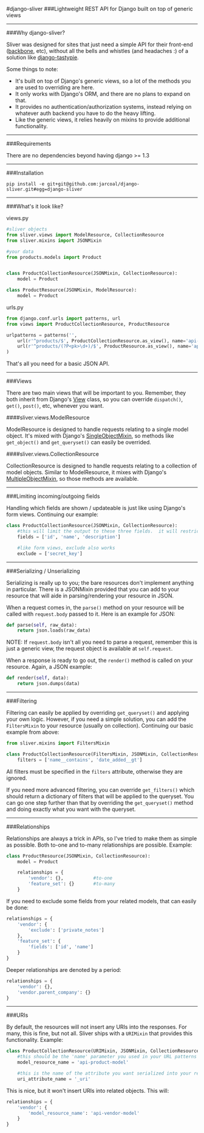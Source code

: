 #django-sliver
###Lightweight REST API for Django built on top of generic views

----

###Why django-sliver?

Sliver was designed for sites that just need a simple API for their front-end ([backbone](https://github.com/documentcloud/backbone), etc), without all the bells and whistles (and headaches :) of a solution like [django-tastypie](https://github.com/toastdriven/django-tastypie).

Some things to note:

* It's built on top of Django's generic views, so a lot of the methods you are used to overriding are here.
* It only works with Django's ORM, and there are no plans to expand on that.
* It provides no authentication/authorization systems, instead relying on whatever auth backend you have to do the heavy lifting.
* Like the generic views, it relies heavily on mixins to provide additional functionality.

----

###Requirements

There are no dependencies beyond having django >= 1.3

----

###Installation

```pip install -e git+git@github.com:jarcoal/django-sliver.git#egg=django-sliver```

----

###What's it look like?

views.py
```python
#sliver objects
from sliver.views import ModelResource, CollectionResource
from sliver.mixins import JSONMixin

#your data
from products.models import Product


class ProductCollectionResource(JSONMixin, CollectionResource):
	model = Product

class ProductResource(JSONMixin, ModelResource):
	model = Product
```

urls.py
```python
from django.conf.urls import patterns, url
from views import ProductCollectionResource, ProductResource

urlpatterns = patterns('',
	url(r'^products/$', ProductCollectionResource.as_view(), name='api-products-collection'),
	url(r'^products/(?P<pk>\d+)/$', ProductResource.as_view(), name='api-products-model'),
)
```

That's all you need for a basic JSON API.

----

###Views

There are two main views that will be important to you.  Remember, they both inherit from Django's [View](https://github.com/django/django/blob/master/django/views/generic/base.py) class, so you can override `dispatch()`, `get()`, `post()`, etc, whenever you want.

####sliver.views.ModelResource

ModelResource is designed to handle requests relating to a single model object.  It's mixed with Django's [SingleObjectMixin](https://github.com/django/django/blob/master/django/views/generic/detail.py), so methods like `get_object()` and `get_queryset()` can easily be overrided.

####sliver.views.CollectionResource

CollectionResource is designed to handle requests relating to a collection of model objects.  Similar to ModelResource, it mixes with Django's [MultipleObjectMixin](https://github.com/django/django/blob/master/django/views/generic/list.py), so those methods are available.

----

###Limiting incoming/outgoing fields

Handling which fields are shown / updateable is just like using Django's form views.  Continuing our example:

```python
class ProductCollectionResource(JSONMixin, CollectionResource):
	#this will limit the output to these three fields.  it will restrict updates to just them as well.
	fields = ['id', 'name', 'description']

	#like form views, exclude also works
	exclude = ['secret_key']
```

----

###Serializing / Unserializing

Serializing is really up to you; the bare resources don't implement anything in particular. There is a JSONMixin provided that you can add to your resource that will aide in parsing/rendering your resource in JSON.

When a request comes in, the `parse()` method on your resource will be called with `request.body` passed to it.  Here is an example for JSON:

```python
def parse(self, raw_data):
	return json.loads(raw_data)
```

NOTE: If `request.body` isn't all you need to parse a request, remember this is just a generic view, the request object is available at `self.request`.

When a response is ready to go out, the `render()` method is called on your resource.  Again, a JSON example:

```python
def render(self, data):
	return json.dumps(data)
```

----

###Filtering

Filtering can easily be applied by overriding `get_queryset()` and applying your own logic.  However, if you need a simple solution, you can add the `FiltersMixin` to your resource (usually on collection).  Continuing our basic example from above:

```python
from sliver.mixins import FiltersMixin

class ProductCollectionResource(FiltersMixin, JSONMixin, CollectionResource):
	filters = ['name__contains', 'date_added__gt']
```

All filters must be specified in the `filters` attribute, otherwise they are ignored.

If you need more advanced filtering, you can override `get_filters()` which should return a dictionary of filters that will be applied to the queryset.  You can go one step further than that by overriding the `get_queryset()` method and doing exactly what you want with the queryset.

----

###Relationships

Relationships are always a trick in APIs, so I've tried to make them as simple as possible.  Both to-one and to-many relationships are possible.  Example:

```python
class ProductResource(JSONMixin, CollectionResource):
	model = Product

	relationships = {
		'vendor': {},			#to-one
		'feature_set': {}		#to-many
	}
```

If you need to exclude some fields from your related models, that can easily be done:

```python
relationships = {
	'vendor': {
		'exclude': ['private_notes']
	},
	'feature_set': {
		'fields': ['id', 'name']
	}
}
```

Deeper relationships are denoted by a period:

```python
relationships = {
	'vendor': {},
	'vendor.parent_company': {}
}
```

----

###URIs

By default, the resources will not insert any URIs into the responses.  For many, this is fine, but not all.  Sliver ships with a `URIMixin` that provides this functionality.  Example:

```python
class ProductCollectionResource(URIMixin, JSONMixin, CollectionResource):
	#this should be the 'name' parameter you used in your URL patterns
	model_resource_name = 'api-product-model'

	#this is the name of the attribute you want serialized into your responses
	uri_attribute_name = '_uri'
```

This is nice, but it won't insert URIs into related objects.  This will:

```python
relationships = {
	'vendor': {
		'model_resource_name': 'api-vendor-model'
	}
}
```